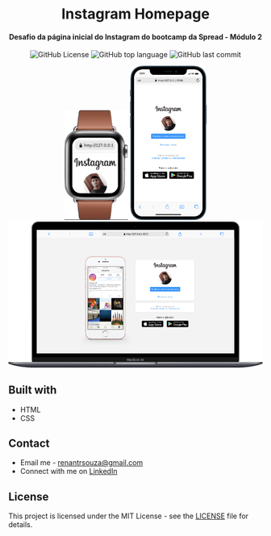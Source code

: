 <h1 align="center">Instagram Homepage</h1>
<h4 align="center">Desafio da página inicial do Instagram do bootcamp da Spread - Módulo 2</h4>

<p align="center">
  <img src="https://img.shields.io/github/license/renantrs/instagram-homepage" alt="GitHub License" />
  <img src="https://img.shields.io/github/languages/top/renantrs/instagram-homepage" alt="GitHub top language" />
  <img src="https://img.shields.io/github/last-commit/renantrs/instagram-homepage?color=blue" alt="GitHub last commit" />
</p>

<p align="center">
    <img src="./design/watch.gif" alt="Demo on SmartWatch" width="25%" />
    <img src="./design/mobile.png" alt="Demo on Phone" width="30%" />
    <img src="./design/desk.png" alt="Demo on Desktop"/>
</p>

## Built with  
- HTML
- CSS

## Contact
- Email me - renantrsouza@gmail.com  
- Connect with me on [LinkedIn](https://www.linkedin.com/in/renantrsouza/)

## License
This project is licensed under the MIT License - see the [LICENSE](https://github.com/:user/:repo/blob/main/LICENSE) file for details.